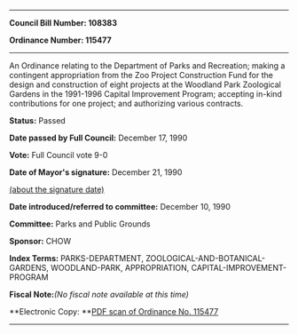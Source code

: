 

********

**Council Bill Number: 108383**
   
**Ordinance Number: 115477**
********

 An Ordinance relating to the Department of Parks and Recreation; making a contingent appropriation from the Zoo Project Construction Fund for the design and construction of eight projects at the Woodland Park Zoological Gardens in the 1991-1996 Capital Improvement Program; accepting in-kind contributions for one project; and authorizing various contracts.

**Status:** Passed
   
**Date passed by Full Council:** December 17, 1990
   
**Vote:** Full Council vote 9-0
   
**Date of Mayor's signature:** December 21, 1990
   
[(about the signature date)](/~public/approvaldate.htm)
   
   
   
**Date introduced/referred to committee:** December 10, 1990
   
**Committee:** Parks and Public Grounds
   
**Sponsor:** CHOW
   
   
**Index Terms:** PARKS-DEPARTMENT, ZOOLOGICAL-AND-BOTANICAL-GARDENS, WOODLAND-PARK, APPROPRIATION, CAPITAL-IMPROVEMENT-PROGRAM

**Fiscal Note:**_(No fiscal note available at this time)_

**Electronic Copy: **[PDF scan of Ordinance No. 115477](/~archives/Ordinances/Ord_115477.pdf)

********

